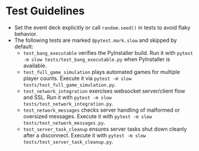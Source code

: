# Test Guidelines
- Set the event deck explicitly or call `random.seed()` in tests to avoid flaky behavior.
- The following tests are marked `@pytest.mark.slow` and skipped by default:
  - `test_bang_executable` verifies the PyInstaller build. Run it with
    `pytest -m slow tests/test_bang_executable.py` when PyInstaller is available.
  - `test_full_game_simulation` plays automated games for multiple player counts.
    Execute it via `pytest -m slow tests/test_full_game_simulation.py`.
  - `test_network_integration` exercises websocket server/client flow and SSL. Run it
    with `pytest -m slow tests/test_network_integration.py`.
  - `test_network_messages` checks server handling of malformed or oversized messages.
    Execute it with `pytest -m slow tests/test_network_messages.py`.
  - `test_server_task_cleanup` ensures server tasks shut down cleanly after a disconnect.
    Execute it with `pytest -m slow tests/test_server_task_cleanup.py`.
